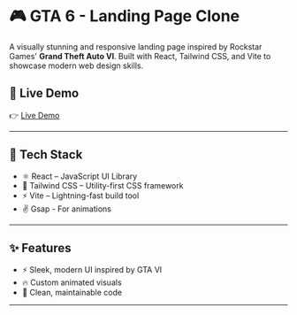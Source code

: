 # 🎮 GTA 6 - Landing Page Clone

A visually stunning and responsive landing page inspired by Rockstar Games' **Grand Theft Auto VI**. Built with React, Tailwind CSS, and Vite to showcase modern web design skills.

## 🚀 Live Demo

👉 [Live Demo](https://gta6clone.netlify.app/)  


---

## 🧪 Tech Stack

- ⚛️ React – JavaScript UI Library  
- 🎨 Tailwind CSS – Utility-first CSS framework  
- ⚡ Vite – Lightning-fast build tool  
- ✌️ Gsap - For animations

---

## ✨ Features

- ⚡ Sleek, modern UI inspired by GTA VI  
- 🔥 Custom animated visuals  
- 🧼 Clean, maintainable code  

---
